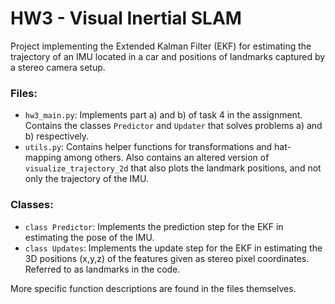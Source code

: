 # HW3 - Visual Inertial SLAM

Project implementing the Extended Kalman Filter (EKF) for estimating the trajectory of an IMU located in a car and positions of landmarks captured by a stereo camera setup.

### Files:
* `hw3_main.py`: Implements part a) and b) of task 4 in the assignment. Contains the classes `Predictor` and `Updater` that solves problems a) and b) respectively.
* `utils.py`: Contains helper functions for transformations and hat-mapping among others. Also contains an altered version of `visualize_trajectory_2d` that also plots the landmark positions, and not only the trajectory of the IMU.

### Classes: 
* `class Predictor`: Implements the prediction step for the EKF in estimating the pose of the IMU. 
* `class Updates`: Implements the update step for the EKF in estimating the 3D positions (x,y,z) of the features given as stereo pixel coordinates. Referred to as landmarks in the code.

More specific function descriptions are found in the files themselves.